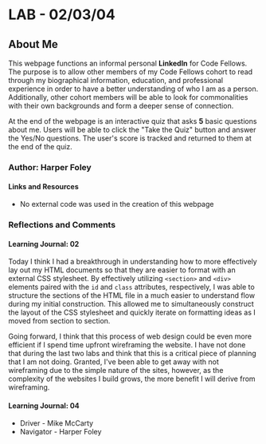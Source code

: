 # LAB - 02/03/04

## About Me

This webpage functions an informal personal **LinkedIn** for Code Fellows. The purpose is to allow other members of my Code Fellows cohort to read through my biographical information, education, and professional experience in order to have a better understanding of who I am as a person. Additionally, other cohort members will be able to look for commonalities with their own backgrounds and form a deeper sense of connection.

At the end of the webpage is an interactive quiz that asks **5** basic questions about me. Users will be able to click the "Take the Quiz" button and answer the Yes/No questions. The user's score is tracked and returned to them at the end of the quiz.

### Author: Harper Foley

#### Links and Resources

* No external code was used in the creation of this webpage

### Reflections and Comments

#### Learning Journal: 02

Today I think I had a breakthrough in understanding how to more effectively lay out my HTML documents so that they are easier to format with an external CSS stylesheet. By effectively utilizing `<section>` and `<div>` elements paired with the `id` and `class` attributes, respectively, I was able to structure the sections of the HTML file in a much easier to understand flow during my initial construction. This allowed me to simultaneously construct the layout of the CSS stylesheet and quickly iterate on formatting ideas as I moved from section to section.

Going forward, I think that this process of web design could be even more efficient if I spend time upfront wireframing the website. I have not done that during the last two labs and think that this is a critical piece of planning that I am not doing. Granted, I've been able to get away with not wireframing due to the simple nature of the sites, however, as the complexity of the websites I build grows, the more benefit I will derive from wireframing.

#### Learning Journal: 04

* Driver - Mike McCarty
* Navigator - Harper Foley